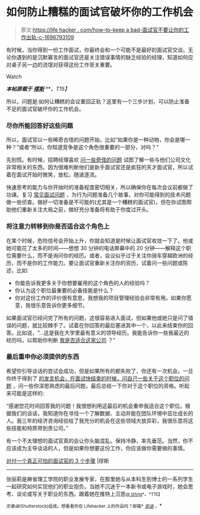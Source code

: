 # 如何防止糟糕的面试官破坏你的工作机会

> 原文:[https://life hacker . com/how-to-keep a bad-面试官不要让你的工作出轨-c-1696793109](https://lifehacker.com/how-to-keep-a-bad-interviewer-from-derailing-your-job-c-1696793109)

有时候，当你得到一份工作面试，你最终会和一个可能不是最好的面试官交谈。无论你遇到的是沉默寡言的面试官还是关注错误事情的缺乏经验的经理，知道如何应对桌子另一边的流氓对获得这份工作至关重要。

Watch

***本帖原载于*** [***缪斯***](https://www.themuse.com/advice/3-steps-for-dealing-with-a-truly-terrible-interviewer) ***。*T15】**

所以，问题是:如何让糟糕的会议重回正轨？这里有一个三步计划，可以防止准备不足的面试官破坏你的工作机会。

### 尽你所能回答好这些问题

所以，面试官以一些稀奇古怪的问题开始，比如“如果你是一种动物，你会是哪一种？”或者“所以，你知道竞争是这个角色很重要的一部分，对吗？”

先别慌。有时候，招聘经理喜欢 [问一些奇怪的问题](https://www.themuse.com/advice/5-interview-questions-ceos-really-ask-and-how-to-answer-them) 试图了解一些与他们公司文化非常相关的东西。因为很难判断他们是新手面试官还是疯狂的天才面试官，所以试着在面试开始时微笑，放松，随波逐流。

快速思考的能力与你开始时的准备程度密切相关，所以确保你在每次会议前都做了功课。复习 [常见面试问题](https://lifehacker.com/how-to-answer-tell-me-about-a-time-when-interview-que-1676084331) ，为行为问题准备几个故事，对你可能得到的技术问题做一些侦查。做好一切准备是不可能的(尤其是一个糟糕的面试官)，但在你试图帮助他们重新关注大局之前，做好充分准备将有助于你度过开头。

### **将注意力转移到你是否适合这个角色上**

在某个时候，危险信号会开始上升，你就会知道是时候让面试官收敛一下了。他或她可能花了太多的时间——想想 30 分钟的电话屏幕中的 20 分钟——解释这个职位需要什么，而不是询问你的经历。或者，会议似乎过于关注你骑车穿越欧洲的经历，而不是你的工作能力。要让面试官重新关注你的资历，试着问一些问题或陈述，比如:

*   你能告诉我更多关于你想要雇用的这个角色的人的经验吗？
*   你认为这个职位最重要的必备技能是什么？
*   你对这份工作的评价很有意思，我想我的项目管理经验会非常有用。如果你愿意，我很乐意告诉你更多细节。

如果面试官已经问完了所有的问题，这很容易进入面试，但如果他或她只是问了错误的问题，就比较棘手了。试着在你回答的最后塞进其中一个，以此来结束你的回答。比如说，“...这是我在大学里最有意义的领导经历。我能告诉你一些我最近的经历吗，以帮助你判断 [我是否适合这家公司](http://lifehacker.com/what-hiring-managers-actually-want-to-know-about-you-1684287238) ？”

### **最后重申你必须提供的东西**

希望你引导谈话的尝试会成功，但是如果所有的都失败了，你还有一次机会。一旦你终于得到了 [的发言机会，在面试快结束的时候，问自己一些关于这个职位的问题](https://lifehacker.com/the-five-best-questions-a-job-candidate-can-ask-1599296074) ，问一些你深思熟虑的最后问题，最后总结一下你对于这个职位的资格。听起来可能是这样的:

“感谢您花时间回答我的问题！我很想利用这最后的机会重申我适合这个职位。根据我们的谈话，我知道你在寻找一个了解数据、主动并能在团队环境中茁壮成长的人。我三年的经济咨询经验给了我充分的机会在这些领域大放异彩，我很乐意将这些技能和特质带到贵公司。”

有一个不太理想的面试官真的会让你头脑混乱。保持冷静，率先垂范。当然，你不应该成为主导谈话的人，但是如果你想要这份工作，你应该做你需要做的事情。

[对付一个真正可怕的面试官的 3 个步骤](https://www.themuse.com/advice/3-steps-for-dealing-with-a-truly-terrible-interviewer) |缪斯

* * *

张丽莉是麻省理工学院的职业发展专家，在那里她与从本科生到博士的一系列学生一起研究如何实现他们的职业抱负。当她不沉迷于一本新书或电子游戏时，她会思考、谈论或写关于职业的东西。跟着她在推特上沉思[<small>*@ lzhng*</small>](https://twitter.com/@lzhng)<small>*。*T15】</small>

<small>*形象由*</small>[<small></small>](http://www.shutterstock.com/pic-145503574/stock-vector--illustration-of-business-man-cartoon-angry-boss.html)*<small>*(Shutterstock)组成。想看看你在 Lifehacker 上的作品吗？邮箱*</small> [<small>*安迪*</small>](mailto:andy@lifehacker.com) <small>*。*</small>*